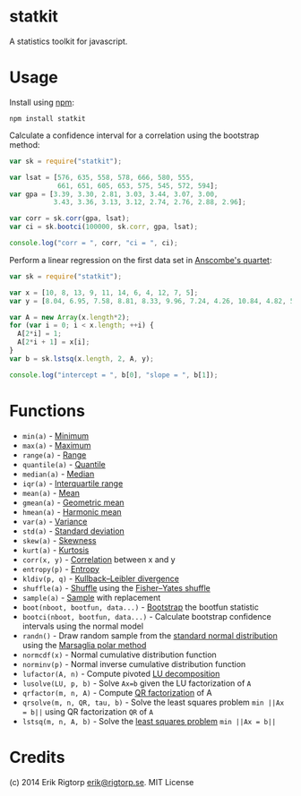 statkit
=======

A statistics toolkit for javascript.

Usage
=====

Install using [npm](https://npmjs.org):
```
npm install statkit
```

Calculate a confidence interval for a correlation using the bootstrap method:

```javascript
var sk = require("statkit");

var lsat = [576, 635, 558, 578, 666, 580, 555,
            661, 651, 605, 653, 575, 545, 572, 594];
var gpa = [3.39, 3.30, 2.81, 3.03, 3.44, 3.07, 3.00,
           3.43, 3.36, 3.13, 3.12, 2.74, 2.76, 2.88, 2.96];

var corr = sk.corr(gpa, lsat);
var ci = sk.bootci(100000, sk.corr, gpa, lsat);

console.log("corr = ", corr, "ci = ", ci);
```

Perform a linear regression on the first data set in
[Anscombe's quartet](http://en.wikipedia.org/wiki/Anscombe%27s_quartet):

```javascript
var sk = require("statkit");

var x = [10, 8, 13, 9, 11, 14, 6, 4, 12, 7, 5];
var y = [8.04, 6.95, 7.58, 8.81, 8.33, 9.96, 7.24, 4.26, 10.84, 4.82, 5.68];

var A = new Array(x.length*2);
for (var i = 0; i < x.length; ++i) {
  A[2*i] = 1;
  A[2*i + 1] = x[i];
}
var b = sk.lstsq(x.length, 2, A, y);

console.log("intercept = ", b[0], "slope = ", b[1]);
```

Functions
=========

* `min(a)` - [Minimum](http://en.wikipedia.org/wiki/Minimum)
* `max(a)` - [Maximum](http://en.wikipedia.org/wiki/Maximum)
* `range(a)` - [Range](http://en.wikipedia.org/wiki/Range_(statistics))
* `quantile(a)` - [Quantile](http://en.wikipedia.org/wiki/Quantile)
* `median(a)` - [Median](http://en.wikipedia.org/wiki/Median)
* `iqr(a)` - [Interquartile range](http://en.wikipedia.org/wiki/Interquartile_range)
* `mean(a)` - [Mean](http://en.wikipedia.org/wiki/Mean)
* `gmean(a)` - [Geometric mean](http://en.wikipedia.org/wiki/Mean)
* `hmean(a)` - [Harmonic mean](http://en.wikipedia.org/wiki/Mean)
* `var(a)` - [Variance](http://en.wikipedia.org/wiki/Variance)
* `std(a)` - [Standard deviation](http://en.wikipedia.org/wiki/Standard_deviation)
* `skew(a)` - [Skewness](http://en.wikipedia.org/wiki/Skewness)
* `kurt(a)` - [Kurtosis](http://en.wikipedia.org/wiki/Kurtosis)
* `corr(x, y)` - [Correlation](http://en.wikipedia.org/wiki/Correlation) between x and y
* `entropy(p)` - [Entropy](http://en.wikipedia.org/wiki/Entropy_(information_theory))
* `kldiv(p, q)` - [Kullback–Leibler divergence](http://en.wikipedia.org/wiki/Kullback%E2%80%93Leibler_divergence)
* `shuffle(a)` - [Shuffle](http://en.wikipedia.org/wiki/Random_permutation) using the [Fisher–Yates shuffle](http://en.wikipedia.org/wiki/Fisher%E2%80%93Yates_shuffle)
* `sample(a)` - [Sample](http://en.wikipedia.org/wiki/Sampling_(statistics)) with replacement
* `boot(nboot, bootfun, data...)` - [Bootstrap](http://en.wikipedia.org/wiki/Bootstrapping_(statistics)) the bootfun statistic
* `bootci(nboot, bootfun, data...)` - Calculate bootstrap confidence intervals using the normal model
* `randn()` - Draw random sample from the [standard normal distribution](http://en.wikipedia.org/wiki/Normal_distribution) using the [Marsaglia polar method](http://en.wikipedia.org/wiki/Marsaglia_polar_method)
* `normcdf(x)` - Normal cumulative distribution function
* `norminv(p)` - Normal inverse cumulative distribution function
* `lufactor(A, n)` - Compute pivoted [LU decomposition](http://en.wikipedia.org/wiki/LU_decomposition)
* `lusolve(LU, p, b)` - Solve `Ax=b` given the LU factorization of `A`
* `qrfactor(m, n, A)` - Compute [QR factorization](http://en.wikipedia.org/wiki/QR_decomposition) of A
* `qrsolve(m, n, QR, tau, b)` - Solve the least squares problem `min ||Ax = b||` using QR factorization `QR` of `A`
* `lstsq(m, n, A, b)` - Solve the [least squares problem](http://en.wikipedia.org/wiki/Least_squares) `min ||Ax = b||`

Credits
=======
(c) 2014 Erik Rigtorp <erik@rigtorp.se>. MIT License
